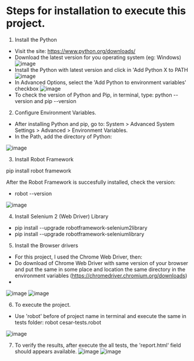 # Steps for installation to execute this project.

1. Install the Python
- Visit the site: https://www.python.org/downloads/
- Download the latest version for you operating system (eg: Windows)
![image](https://user-images.githubusercontent.com/64047877/126587056-a745d9d0-5cdc-4cc5-af41-29b8f2006dad.png)
- Install the Python with latest version and click in 'Add Python X to PATH
![image](https://user-images.githubusercontent.com/64047877/126587135-01c3912e-a93a-4297-99f2-65634b2bed06.png)
- In Advanced Options, select the 'Add Python to environment variables' checkbox
![image](https://user-images.githubusercontent.com/64047877/126587237-71a6f990-8159-4d5c-b346-88c3dabbf555.png)
- To check the version of Python and Pip, in terminal, type: python --version and pip --version

2. Configure Environment Variables.
- After installing Python and pip, go to: System > Advanced System Settings > Advanced > Environment Variables.
- In the Path, add the directory of Python:

![image](https://user-images.githubusercontent.com/64047877/126587594-87a37fd4-e68f-4a0b-9762-ad1666f234f8.png)

3. Install Robot Framework 

pip install robot framework

After the Robot Framework is succesfully installed, check the version:

- robot --version

![image](https://user-images.githubusercontent.com/64047877/126587686-ed34cdee-8b34-43f5-8127-749ac9e35cad.png)

4. Install Selenium 2 (Web Driver) Library

- pip install --upgrade robotframework-selenium2library
- pip install --upgrade robotframework-seleniumlibrary

5. Install the Browser drivers

- For this project, I used the Chrome Web Driver, then:
- Do download of Chrome Web Driver with same version of your browser and put the same in some place and location the same directory in the environment variables (https://chromedriver.chromium.org/downloads) 
- 
![image](https://user-images.githubusercontent.com/64047877/126588080-dff49b48-4ce6-43b3-abcc-0088307d2ff5.png)
![image](https://user-images.githubusercontent.com/64047877/126588125-c1604511-2fed-4b4b-aee8-5f25553b87a4.png)

6. To execute the project. 

- Use 'robot' before of project name in terminal and execute the same in tests folder: robot cesar-tests.robot

![image](https://user-images.githubusercontent.com/64047877/126588209-eaeaea86-02e5-42da-8892-394fd8234459.png)


7. To verify the results, after execute the all tests, the 'report.html' field should appears available.
![image](https://user-images.githubusercontent.com/64047877/126588396-6b2043cd-f642-4321-9333-429447ff75ea.png)
![image](https://user-images.githubusercontent.com/64047877/126588425-8be18658-a08f-49bd-899a-0166f3ca34e9.png)


